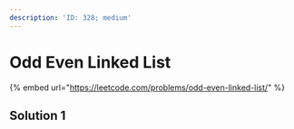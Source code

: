 ```yaml
---
description: 'ID: 328; medium'
---
```


# Odd Even Linked List

{% embed url="https://leetcode.com/problems/odd-even-linked-list/" %}

## Solution 1

```go

```

